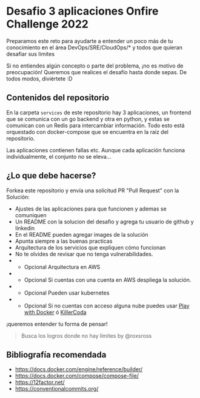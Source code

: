 # Desafio 3 aplicaciones Onfire Challenge 2022

Preparamos este reto  para ayudarte a entender un poco más de tu conocimiento en el área DevOps/SRE/CloudOps/* y todos que quieran desafiar sus limites

Si no entiendes algún concepto o parte del problema, ¡no es motivo de preocupación! Queremos que realices el desafío hasta donde sepas.
De todos modos, diviértete :D

## Contenidos del repositorio

En la carpeta `services` de este repositorio hay 3 aplicaciones, un frontend que se comunica con un go backend y otra en python, y estas se comunican con un Redis para intercambiar información. Todo esto está orquestado con docker-compose que se encuentra en la raíz del repositorio.

Las aplicaciones contienen fallas etc. Aunque cada aplicación funciona individualmente, el conjunto no se eleva...

## ¿Lo que debe hacerse?

Forkea este repositorio y envía una solicitud PR "Pull Request" con la Solución:
- Ajustes de las aplicaciones para que funcionen y ademas se comuniquen
- Un README con la solucion del desafio y agrega tu usuario de github y linkedin
- En el README pueden agregar images de la solución
- Apunta siempre a las buenas practicas
- Arquitectura de los servicios que expliquen cómo funcionan
- No te olvides de revisar que no tenga vulnerabilidades. 
- * Opcional Arquitectura en AWS
- * Opcional Si cuentas con una cuenta en AWS despliega la solución.
- * Opcional Pueden usar kubernetes
- * Opcional Si no cuentas con acceso alguna nube puedes usar [Play with Docker](https://labs.play-with-docker.com/) ó [KillerCoda](https://killercoda.com/playgrounds)

¡queremos entender tu forma de pensar! 

> Busca los logros donde no hay límites by @roxsross

## Bibliografía recomendada
- https://docs.docker.com/engine/reference/builder/
- https://docs.docker.com/compose/compose-file/
- https://12factor.net/
- https://conventionalcommits.org/
